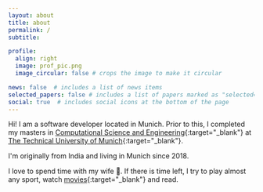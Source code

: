 ```yaml
---
layout: about
title: about
permalink: /
subtitle: 

profile:
  align: right
  image: prof_pic.png
  image_circular: false # crops the image to make it circular

news: false  # includes a list of news items
selected_papers: false # includes a list of papers marked as "selected={true}"
social: true  # includes social icons at the bottom of the page
---
```


Hi! I am a software developer located in Munich. Prior to this, I completed my masters in [Computational Science and Engineering](https://www.in.tum.de/in/fuer-studieninteressierte/master-studiengaenge/computational-science-and-engineering/){:target="\_blank"} at [The Technical University of Munich](https://www.tum.de/){:target="\_blank"}.

I'm originally from India and living in Munich since 2018.

I love to spend time with my wife :smiling_face_with_three_hearts:. If there is time left, I try to play almost any sport, watch [movies](https://letterboxd.com/masaaldosey/){:target="\_blank"}
and read.
